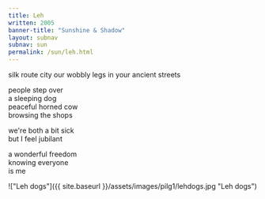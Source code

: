 ```yaml
---
title: Leh
written: 2005
banner-title: "Sunshine & Shadow" 
layout: subnav
subnav: sun
permalink: /sun/leh.html
---
```


<div class="poem">
silk route city  
our wobbly legs  
in your ancient streets
   
people step over  
a sleeping dog  
peaceful horned cow  
browsing the shops
 
we're both a bit sick  
but I feel jubilant
 
a wonderful freedom  
knowing everyone  
is me
</div>

!["Leh dogs"]({{ site.baseurl }}/assets/images/pilg1/lehdogs.jpg "Leh dogs")

